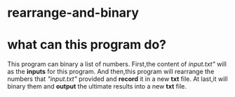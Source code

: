 # rearrange-and-binary
# what can this program do?
This program can binary a list of numbers.
First,the content of *input.txt"* will as the **inputs** for this program.
And then,this program will rearrange the numbers that *"input.txt"* provided and **record** it in a new **txt** file.
At last,it will binary them and **output** the ultimate results into a new **txt** file.
